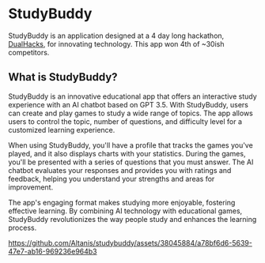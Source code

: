 ﻿# StudyBuddy

StudyBuddy is an application designed at a 4 day long hackathon, [DualHacks](https://dualhacks.devpost.com/), for innovating technology. This app won 4th of ~30ish competitors.

## What is StudyBuddy?

StudyBuddy is an innovative educational app that offers an interactive study experience with an AI chatbot based on GPT 3.5. With StudyBuddy, users can create and play games to study a wide range of topics. The app allows users to control the topic, number of questions, and difficulty level for a customized learning experience.

When using StudyBuddy, you'll have a profile that tracks the games you've played, and it also displays charts with your statistics. During the games, you'll be presented with a series of questions that you must answer. The AI chatbot evaluates your responses and provides you with ratings and feedback, helping you understand your strengths and areas for improvement.

The app's engaging format makes studying more enjoyable, fostering effective learning. By combining AI technology with educational games, StudyBuddy revolutionizes the way people study and enhances the learning process.

https://github.com/Altanis/studybuddy/assets/38045884/a78bf6d6-5639-47e7-ab16-969236e964b3

